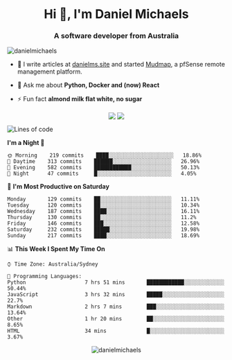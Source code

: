 <h1 align="center">Hi 👋, I'm Daniel Michaels</h1>
<h3 align="center">A software developer from Australia</h3>
<p align="left"> <img src="https://komarev.com/ghpvc/?username=danielmichaels" alt="danielmichaels" /> </p>

- 📝 I write articles at [danielms.site](https://danielms.site) and started [Mudmap](https://mudmap.io?ref=danielmichaels), a pfSense remote management platform.

- 💬 Ask me about **Python, Docker and (now) React**

- ⚡ Fun fact **almond milk flat white, no sugar**

<p align="center">
<a href="https://twitter.com/dansult" target="_blank"><img align="center" src="https://img.shields.io/badge/twitter-%231DA1F2.svg?&style=for-the-badge&logo=twitter&logoColor=white"></a>
<a href="https://linkedin.com/in/daniel-michaels" target="_blank"><img align="center" src="https://img.shields.io/badge/linkedin-%230077B5.svg?&style=for-the-badge&logo=linkedin&logoColor=white"></a>
</p>

<!--START_SECTION:waka-->
![Lines of code](https://img.shields.io/badge/From%20Hello%20World%20I%27ve%20Written-380577%20lines%20of%20code-blue)

**I'm a Night 🦉** 

```text
🌞 Morning    219 commits    ████░░░░░░░░░░░░░░░░░░░░░   18.86% 
🌆 Daytime    313 commits    ██████░░░░░░░░░░░░░░░░░░░   26.96% 
🌃 Evening    582 commits    ████████████░░░░░░░░░░░░░   50.13% 
🌙 Night      47 commits     █░░░░░░░░░░░░░░░░░░░░░░░░   4.05%

```
📅 **I'm Most Productive on Saturday** 

```text
Monday       129 commits    ██░░░░░░░░░░░░░░░░░░░░░░░   11.11% 
Tuesday      120 commits    ██░░░░░░░░░░░░░░░░░░░░░░░   10.34% 
Wednesday    187 commits    ████░░░░░░░░░░░░░░░░░░░░░   16.11% 
Thursday     130 commits    ██░░░░░░░░░░░░░░░░░░░░░░░   11.2% 
Friday       146 commits    ███░░░░░░░░░░░░░░░░░░░░░░   12.58% 
Saturday     232 commits    █████░░░░░░░░░░░░░░░░░░░░   19.98% 
Sunday       217 commits    ████░░░░░░░░░░░░░░░░░░░░░   18.69%

```


📊 **This Week I Spent My Time On** 

```text
⌚︎ Time Zone: Australia/Sydney

💬 Programming Languages: 
Python                   7 hrs 51 mins       ████████████░░░░░░░░░░░░░   50.44% 
JavaScript               3 hrs 32 mins       █████░░░░░░░░░░░░░░░░░░░░   22.7% 
Markdown                 2 hrs 7 mins        ███░░░░░░░░░░░░░░░░░░░░░░   13.64% 
Other                    1 hr 20 mins        ██░░░░░░░░░░░░░░░░░░░░░░░   8.65% 
HTML                     34 mins             █░░░░░░░░░░░░░░░░░░░░░░░░   3.67%

```


<!--END_SECTION:waka-->

<p align="center"> <img src="https://github-readme-stats.vercel.app/api?username=danielmichaels&show_icons=true" alt="danielmichaels" /> </p>

